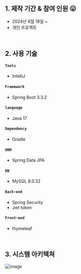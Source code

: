 
## 1. 제작 기간 & 참여 인원 😛
- 2024년 8월 18일 ~ 
- 개인 프로젝트

</br>

## 2. 사용 기술
#### `Tools`
  - IntelliJ
#### `Framework`
  - Spring Boot 3.3.2
#### `language`
  - Java 17
#### `Dependency`
  - Gradle
#### `ORM`
  - Spring Data JPA
#### `DB`
  - MySQL 8.0.32

#### `Back-end`
  - Spring Security
  - Jwt token
#### `Front-end`
  - thymeleaf

</br>

## 3. 시스템 아키텍쳐
![image](https://github.com/user-attachments/assets/5a093bb2-5b19-4e3c-a648-45a73ac663b1)
